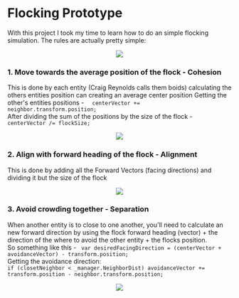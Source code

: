 # Flocking Prototype

With this project I took my time to learn how to do an simple flocking simulation. The rules are actually pretty simple: 
<p align="center">
  <img src="flockimg-readme.gif">
</p>

### 1. Move towards the average position of the flock - Cohesion
This is done by each entity (Craig Reynolds calls them boids) calculating the others entities position can creating an average center position
Getting the other's entities positions - ``  centerVector += neighbor.transform.position;``\
After dividing the sum of the positions by the size of the flock - ``centerVector /= flockSize;`` 

<p align="center">
  <img src="https://www.red3d.com/cwr/boids/images/cohesion.gif">
</p>

### 2. Align with forward heading of the flock - Alignment
This is done by adding all the Forward Vectors (facing directions) and dividing it but the size of the flock 
<p align="center">
  <img src="https://www.red3d.com/cwr/boids/images/alignment.gif">
</p>

### 3. Avoid crowding together - Separation
When another entity is to close to one another, you'll need to calculate an new forward direction by using the flock forward heading (vector) + 
the direction of the where to avoid the other entity + the flocks position.\
So something like this - `` var desiredFacingDirection = (centerVector + avoidanceVector) - transform.position;`` \
Getting the avoidance direction: \
``if (closetNeighbor < _manager.NeighborDist) avoidanceVector += transform.position - neighbor.transform.position;``


<p align="center">
  <img src="https://www.red3d.com/cwr/boids/images/separation.gif">
</p>

